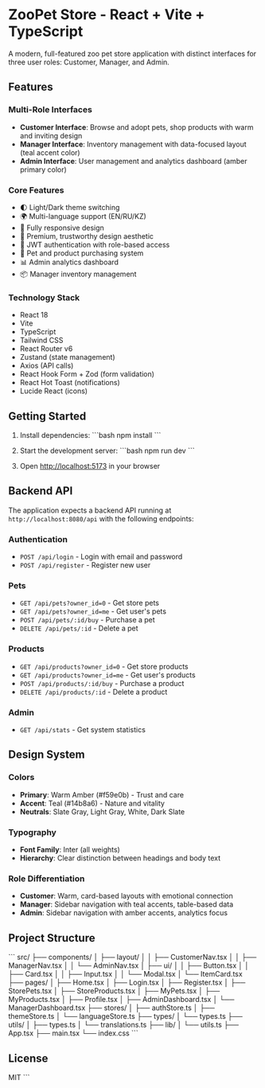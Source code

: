 # ZooPet Store - React + Vite + TypeScript

A modern, full-featured zoo pet store application with distinct interfaces for three user roles: Customer, Manager, and Admin.

## Features

### Multi-Role Interfaces
- **Customer Interface**: Browse and adopt pets, shop products with warm and inviting design
- **Manager Interface**: Inventory management with data-focused layout (teal accent color)
- **Admin Interface**: User management and analytics dashboard (amber primary color)

### Core Features
- 🌓 Light/Dark theme switching
- 🌍 Multi-language support (EN/RU/KZ)
- 📱 Fully responsive design
- 🎨 Premium, trustworthy design aesthetic
- 🔐 JWT authentication with role-based access
- 🛒 Pet and product purchasing system
- 📊 Admin analytics dashboard
- 📦 Manager inventory management

### Technology Stack
- React 18
- Vite
- TypeScript
- Tailwind CSS
- React Router v6
- Zustand (state management)
- Axios (API calls)
- React Hook Form + Zod (form validation)
- React Hot Toast (notifications)
- Lucide React (icons)

## Getting Started

1. Install dependencies:
\`\`\`bash
npm install
\`\`\`

2. Start the development server:
\`\`\`bash
npm run dev
\`\`\`

3. Open [http://localhost:5173](http://localhost:5173) in your browser

## Backend API

The application expects a backend API running at `http://localhost:8080/api` with the following endpoints:

### Authentication
- `POST /api/login` - Login with email and password
- `POST /api/register` - Register new user

### Pets
- `GET /api/pets?owner_id=0` - Get store pets
- `GET /api/pets?owner_id=me` - Get user's pets
- `POST /api/pets/:id/buy` - Purchase a pet
- `DELETE /api/pets/:id` - Delete a pet

### Products
- `GET /api/products?owner_id=0` - Get store products
- `GET /api/products?owner_id=me` - Get user's products
- `POST /api/products/:id/buy` - Purchase a product
- `DELETE /api/products/:id` - Delete a product

### Admin
- `GET /api/stats` - Get system statistics

## Design System

### Colors
- **Primary**: Warm Amber (#f59e0b) - Trust and care
- **Accent**: Teal (#14b8a6) - Nature and vitality
- **Neutrals**: Slate Gray, Light Gray, White, Dark Slate

### Typography
- **Font Family**: Inter (all weights)
- **Hierarchy**: Clear distinction between headings and body text

### Role Differentiation
- **Customer**: Warm, card-based layouts with emotional connection
- **Manager**: Sidebar navigation with teal accents, table-based data
- **Admin**: Sidebar navigation with amber accents, analytics focus

## Project Structure

\`\`\`
src/
├── components/
│   ├── layout/
│   │   ├── CustomerNav.tsx
│   │   ├── ManagerNav.tsx
│   │   └── AdminNav.tsx
│   ├── ui/
│   │   ├── Button.tsx
│   │   ├── Card.tsx
│   │   ├── Input.tsx
│   │   └── Modal.tsx
│   └── ItemCard.tsx
├── pages/
│   ├── Home.tsx
│   ├── Login.tsx
│   ├── Register.tsx
│   ├── StorePets.tsx
│   ├── StoreProducts.tsx
│   ├── MyPets.tsx
│   ├── MyProducts.tsx
│   ├── Profile.tsx
│   ├── AdminDashboard.tsx
│   └── ManagerDashboard.tsx
├── stores/
│   ├── authStore.ts
│   ├── themeStore.ts
│   └── languageStore.ts
├── types/
│   └── types.ts
├── utils/
│   ├── types.ts
│   └── translations.ts
├── lib/
│   └── utils.ts
├── App.tsx
├── main.tsx
└── index.css
\`\`\`

## License

MIT
\`\`\`
